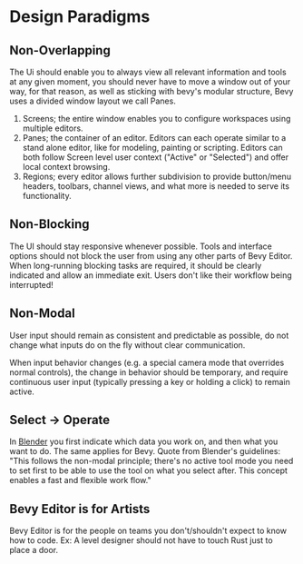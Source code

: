 # Design Paradigms

## Non-Overlapping

The Ui should enable you to always view all relevant information and tools at any given moment, you should never have to move a window out of your way, for that reason, as well as sticking with bevy's modular structure, Bevy uses a divided window layout we call Panes.

1. Screens; the entire window enables you to configure workspaces using multiple editors.
2. Panes; the container of an editor. Editors can each operate similar to a stand alone editor, like for modeling, painting or scripting. Editors can both follow Screen level user context ("Active" or "Selected") and offer local context browsing.
3. Regions; every editor allows further subdivision to provide button/menu headers, toolbars, channel views, and what more is needed to serve its functionality.

## Non-Blocking

The UI should stay responsive whenever possible. Tools and interface options should not block the user from using any other parts of Bevy Editor. When long-running blocking tasks are required, it should be clearly indicated and allow an immediate exit. Users don't like their workflow being interrupted!

## Non-Modal

User input should remain as consistent and predictable as possible, do not change what inputs do on the fly without clear communication.

When input behavior changes (e.g. a special camera mode that overrides normal controls), the change in behavior should be temporary, and require continuous user input (typically pressing a key or holding a click) to remain active.

## Select -> Operate

In [Blender](https://developer.blender.org/docs/features/interface/human_interface_guidelines/paradigms/#select-operate) you first indicate which data you work on, and then what you want to do. The same applies for Bevy. Quote from Blender's guidelines: "This follows the non-modal principle; there's no active tool mode you need to set first to be able to use the tool on what you select after. This concept enables a fast and flexible work flow."

## Bevy Editor is for Artists

Bevy Editor is for the people on teams you don't/shouldn't expect to know how to code.
Ex: A level designer should not have to touch Rust just to place a door.
